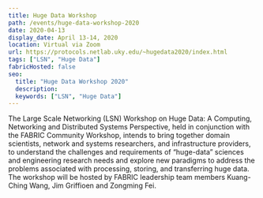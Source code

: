 ```yaml
---
title: Huge Data Workshop
path: /events/huge-data-workshop-2020
date: 2020-04-13
display_date: April 13-14, 2020
location: Virtual via Zoom
url: https://protocols.netlab.uky.edu/~hugedata2020/index.html
tags: ["LSN", "Huge Data"]
fabricHosted: false
seo:
  title: "Huge Data Workshop 2020"
  description:
  keywords: ["LSN", "Huge Data"]
---
```


The Large Scale Networking (LSN) Workshop on Huge Data: A Computing, Networking and Distributed Systems Perspective, held in conjunction with the FABRIC Community Workshop, intends to bring together domain scientists, network and systems researchers, and infrastructure providers, to understand the challenges and requirements of “huge-data” sciences and engineering research needs and explore new paradigms to address the problems associated with processing, storing, and transferring huge data. The workshop will be hosted by FABRIC leadership team members Kuang-Ching Wang, Jim Griffioen and Zongming Fei.
